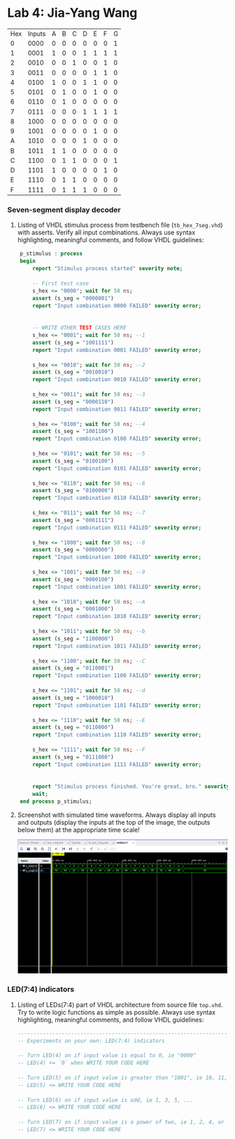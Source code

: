 # Lab 4: Jia-Yang Wang
<table>
  <tr>
    <td>Hex</td>
    <td>Inputs</td>
    <td>A</td>
    <td>B</td>
    <td>C</td>
    <td>D</td>
    <td>E</td>
    <td>F</td>
    <td>G</td>
  </tr>
  <tr>
    <td>0</td>
    <td>0000</td>
    <td>0</td>
    <td>0</td>
    <td>0</td>
    <td>0</td>
    <td>0</td>
    <td>0</td>
    <td>1</td>
  <tr>
    <td>1</td>
    <td>0001</td>
    <td>1</td>
    <td>0</td>
    <td>0</td>
    <td>1</td>
    <td>1</td>
    <td>1</td> 
    <td>1</td>
  <tr>
    <td>2</td>
    <td>0010</td>
    <td>0</td>
    <td>0</td>
    <td>1</td>
    <td>0</td>
    <td>0</td>
    <td>1</td>
    <td>0</td>
  <tr>
    <td>3</td>
    <td>0011</td>
    <td>0</td>
    <td>0</td>
    <td>0</td>
    <td>0</td>
    <td>1</td>
    <td>1</td> 
    <td>0</td>
   <tr>
    <td>4</td>
    <td>0100</td>
    <td>1</td>
    <td>0</td>
    <td>0</td>
    <td>1</td>
    <td>1</td>
    <td>0</td> 
    <td>0</td>
  <tr>
    <td>5</td>
    <td>0101</td>
    <td>0</td>
    <td>1</td>
    <td>0</td>
    <td>0</td>
    <td>1</td>
    <td>0</td>
    <td>0</td>
  <tr>
    <td>6</td>
    <td>0110</td>
    <td>0</td>
    <td>1</td>
    <td>0</td>
    <td>0</td>
    <td>0</td>
    <td>0</td>
    <td>0</td>
  <tr>
    <td>7</td>
    <td>0111</td>
    <td>0</td>
    <td>0</td>
    <td>0</td>
    <td>1</td>
    <td>1</td>
    <td>1</td>
    <td>1</td>
   <tr>
    <td>8</td>
    <td>1000</td>
    <td>0</td>
    <td>0</td>
    <td>0</td>
    <td>0</td>
    <td>0</td>
    <td>0</td>
    <td>0</td>
  <tr>
    <td>9</td>
    <td>1001</td>
    <td>0</td>
    <td>0</td>
    <td>0</td>
    <td>0</td>
    <td>1</td>
    <td>0</td>
    <td>0</td>
  <tr>
    <td>A</td>
    <td>1010</td>
    <td>0</td>
    <td>0</td>
    <td>0</td>
    <td>1</td>
    <td>0</td>
    <td>0</td>
    <td>0</td>
  <tr>
    <td>B</td>
    <td>1011</td>
    <td>1</td>
    <td>1</td>
    <td>0</td>
    <td>0</td>
    <td>0</td>
    <td>0</td>
    <td>0</td>
  <tr>
    <td>C</td>
    <td>1100</td>
    <td>0</td>
    <td>1</td>
    <td>1</td>
    <td>0</td>
    <td>0</td>
    <td>0</td>
    <td>1</td>
  <tr>
    <td>D</td>
    <td>1101</td>
    <td>1</td>
    <td>0</td>
    <td>0</td>
    <td>0</td>
    <td>0</td>
    <td>1</td>
    <td>0</td>
  <tr>
    <td>E</td>
    <td>1110</td>
    <td>0</td>
    <td>1</td>
    <td>1</td>
    <td>0</td>
    <td>0</td>
    <td>0</td>
    <td>0</td>
  <tr>
    <td>F</td>
    <td>1111</td>
    <td>0</td>
    <td>1</td>
    <td>1</td>
    <td>1</td>
    <td>0</td>
    <td>0</td>
    <td>0</td>
    
</table>

### Seven-segment display decoder

1. Listing of VHDL stimulus process from testbench file (`tb_hex_7seg.vhd`) with asserts. Verify all input combinations. Always use syntax highlighting, meaningful comments, and follow VHDL guidelines:

```vhdl
    p_stimulus : process
    begin
        report "Stimulus process started" severity note;

        -- First test case
        s_hex <= "0000"; wait for 50 ns;
        assert (s_seg = "0000001")
        report "Input combination 0000 FAILED" severity error;


        -- WRITE OTHER TEST CASES HERE
        s_hex <= "0001"; wait for 50 ns; --1
        assert (s_seg = "1001111")
        report "Input combination 0001 FAILED" severity error;

        s_hex <= "0010"; wait for 50 ns; --2
        assert (s_seg = "0010010")
        report "Input combination 0010 FAILED" severity error;

        s_hex <= "0011"; wait for 50 ns; --3
        assert (s_seg = "0000110")
        report "Input combination 0011 FAILED" severity error;

        s_hex <= "0100"; wait for 50 ns; --4
        assert (s_seg = "1001100")
        report "Input combination 0100 FAILED" severity error;

        s_hex <= "0101"; wait for 50 ns; --5
        assert (s_seg = "0100100")
        report "Input combination 0101 FAILED" severity error;
        
        s_hex <= "0110"; wait for 50 ns; --6
        assert (s_seg = "0100000")
        report "Input combination 0110 FAILED" severity error;        

        s_hex <= "0111"; wait for 50 ns; --7
        assert (s_seg = "0001111")
        report "Input combination 0111 FAILED" severity error;        

        s_hex <= "1000"; wait for 50 ns; --8
        assert (s_seg = "0000000")
        report "Input combination 1000 FAILED" severity error;

        s_hex <= "1001"; wait for 50 ns; --9
        assert (s_seg = "0000100")
        report "Input combination 1001 FAILED" severity error;

        s_hex <= "1010"; wait for 50 ns; --A
        assert (s_seg = "0001000")
        report "Input combination 1010 FAILED" severity error;

        s_hex <= "1011"; wait for 50 ns; --b
        assert (s_seg = "1100000")
        report "Input combination 1011 FAILED" severity error;

        s_hex <= "1100"; wait for 50 ns; --C
        assert (s_seg = "0110001")
        report "Input combination 1100 FAILED" severity error;

        s_hex <= "1101"; wait for 50 ns; --d
        assert (s_seg = "1000010")
        report "Input combination 1101 FAILED" severity error;
        
        s_hex <= "1110"; wait for 50 ns; --E
        assert (s_seg = "0110000")
        report "Input combination 1110 FAILED" severity error;        

        s_hex <= "1111"; wait for 50 ns; --F
        assert (s_seg = "0111000")
        report "Input combination 1111 FAILED" severity error;        

    
        report "Stimulus process finished. You're great, bro." severity note;
        wait;
    end process p_stimulus;

```

2. Screenshot with simulated time waveforms. Always display all inputs and outputs (display the inputs at the top of the image, the outputs below them) at the appropriate time scale!

   ![your figure](Screenshot_with_simulated_time_waveforms.png)

### LED(7:4) indicators

1. Listing of LEDs(7:4) part of VHDL architecture from source file `top.vhd`. Try to write logic functions as simple as possible. Always use syntax highlighting, meaningful comments, and follow VHDL guidelines:

   ```vhdl
   --------------------------------------------------------------------
   -- Experiments on your own: LED(7:4) indicators

   -- Turn LED(4) on if input value is equal to 0, ie "0000"
   -- LED(4) <= `0` when WRITE YOUR CODE HERE

   -- Turn LED(5) on if input value is greater than "1001", ie 10, 11, 12, ...
   -- LED(5) <= WRITE YOUR CODE HERE

   -- Turn LED(6) on if input value is odd, ie 1, 3, 5, ...
   -- LED(6) <= WRITE YOUR CODE HERE

   -- Turn LED(7) on if input value is a power of two, ie 1, 2, 4, or 8
   -- LED(7) <= WRITE YOUR CODE HERE
   ```
